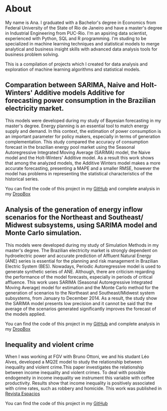 # About 

My name is Ana. I graduated with a Bachelor's degree in Economics from Federal University of the State of Rio de Janeiro and have a master's degree in Industrial Engineering from PUC-Rio. I'm an apsiring data scientist, experienced with Python, SQL and R programming. I'm studing to be specialized in machine learning techniques and statistical models to merge analytical and business insight skills with advanced data analysis tools for business problem solving.

This is a compilation of projects which I created for data analysis and exploration of machine learning algorithms and statistical models.


## Comparation between SARIMA, Naive and Holt-Winters' Additive models Additive for forecasting power consumption in the Brazilian electricity market.


This models were developed during my study of Bayesian forecasting in my master's degree. Energy planning is an essential tool to match energy supply and demand. In this context, the estimation of power consumption is an important parameter for policy makers, especially in terms of generation complementation. This study compared the accuracy of consumption forecast in the brazilian energy pool market using the Seasonal Autoregressive Integrated Moving Average (SARIMA) model, the Naive model and the  Holt-Winters' Additive model. As a result this work shows that among the analyzed models, the Additive Winters model makes a more accurate forecasting, presenting a MAPE and a smaller RMSE, however the model has problems in representing the statistical characteristics of the historical series.

You can find the code of this project in my [GitHub](https://github.com/ana-delfino/SARIMA-HOLTWINTER-NAIVEBAYES) and complete analysis in my [DropBox](https://www.dropbox.com/s/9gvuhubglf91e3o/Compara%C3%A7%C3%A3o%20entre%20o%20modelo%20Bayesiano%20e%20SARIMA%20para%20previs%C3%A3o%20do%20consumo%20no%20mercado%20livre%20de%20energia.pdf?dl=0)

## Analysis of the generation of energy inflow scenarios for the Northeast and Southeast/ Midwest subsystems, using SARIMA model and Monte Carlo simulation.


This models were developed during my study of Simulation Methods in my master's degree. The Brazilian electricity market is strongly dependent on hydroelectric power and accurate prediction of Affluent Natural Energy (ANE) series is essential for the planning and risk management in Brazilian Electric System (BES). Nowadays, Periodic Autoregressive model is used to generate synthetic series of ANE. Although, there are criticism regarding the performance of the model forecasts, especially in periods of critical affluence. This work uses SARIMA (Seasonal Autoregressive Integrated Moving Average) model for estimation and the Monte Carlo method for the generation of scenarios to the Northeast and Southeast/Midwest system subsystems, from January to December 2014. As a result, the study show the SARIMA model presents low precision and it cannot be said that the average of the scenarios generated significantly improves the forecast of the models applied.

You can find the code of this project in my [GitHub](https://github.com/ana-delfino/SARIMA-MONTECARLO-SIMULATION) and complete analysis in my [DropBox](https://www.dropbox.com/s/3hzbs56oatclqs6/s%C3%A9ries%20sint%C3%A9ticas%20via%20Sarima%20e%20monte%20carlo%20-%20Ana%20Paula%20S%20Delfino.pdf?dl=0)


## Inequality and violent crime

When I was working at FGV with Bruno Ottoni, we and his studant Léo  Alves, developed a MQ2E model to study the relationship between inequality and violent crime.This paper investigates the relationship between income inequality and violent crimes. To deal with possible endogeneity in income inequality we instrument this variable with coffee productivity. Results show that income inequality is positively associated with crime rates, such as robbery and homicide.
This work was published in [Revista Espacios](http://www.revistaespacios.com/a17v38n03/17380313.html)

You can find the code of this project in my [GitHub](https://github.com/ana-delfino/MQ2E)
